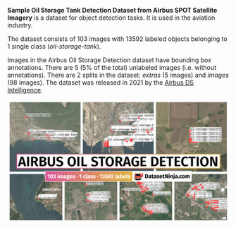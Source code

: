 **Sample Oil Storage Tank Detection Dataset from Airbus SPOT Satellite Imagery** is a dataset for object detection tasks. It is used in the aviation industry. 

The dataset consists of 103 images with 13592 labeled objects belonging to 1 single class (*oil-storage-tank*).

Images in the Airbus Oil Storage Detection dataset have bounding box annotations. There are 5 (5% of the total) unlabeled images (i.e. without annotations). There are 2 splits in the dataset: *extras* (5 images) and *images* (98 images). The dataset was released in 2021 by the [Airbus DS Intelligence](http://www.intelligence-airbusds.com/).

<img src="https://github.com/dataset-ninja/airbus-oil-storage-detection/raw/main/visualizations/poster.png">
